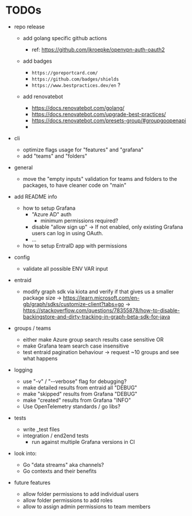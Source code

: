 # TODOs

- repo release
    - add golang specific github actions
        - ref: https://github.com/jkroepke/openvpn-auth-oauth2

    - add badges
        - `https://goreportcard.com/`
        - `https://github.com/badges/shields`
        - `https://www.bestpractices.dev/en` ?

    - add renovatebot
        - https://docs.renovatebot.com/golang/
        - https://docs.renovatebot.com/upgrade-best-practices/
        - https://docs.renovatebot.com/presets-group/#groupgoopenapi
        - 


- cli
    - optimize flags usage for "features" and "grafana"
    - add "teams" and "folders"


- general
    - move the "empty inputs" validation for teams and folders to the packages, to have cleaner code on "main"


- add README info
    - how to setup Grafana
        - "Azure AD" auth
            - minimum permissions required?
        - disable "allow sign up"
            -> If not enabled, only existing Grafana users can log in using OAuth.
        - ...
    - how to setup EntraID app with permissions


- config
    - validate all possible ENV VAR input


- entraid
    - modify graph sdk via kiota and verify if that gives us a smaller package size
        -> https://learn.microsoft.com/en-gb/graph/sdks/customize-client?tabs=go
        -> https://stackoverflow.com/questions/78355878/how-to-disable-backingstore-and-dirty-tracking-in-graph-beta-sdk-for-java


- groups / teams
    - either make Azure group search results case sensitive OR
    - make Grafana team search case insensitive
    - test entraid pagination behaviour -> request ~10 groups and see what happens


- logging
    - use "-v" / "--verbose" flag for debugging?
    - make detailed results from entraid all "DEBUG"
    - make "skipped" results from Grafana "DEBUG"
    - make "created" results from Grafana "INFO"
    - Use OpenTelemetry standards / go libs?


- tests
    - write _test files
    - integration / end2end tests
        - run against multiple Grafana versions in CI



- look into:
    - Go "data streams" aka channels?
    - Go contexts and their benefits


- future features
    - allow folder permissions to add individual users
    - allow folder permissions to add roles
    - allow to assign admin permissions to team members
